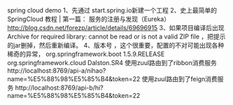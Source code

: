 spring cloud demo
1、先通过 start.spring.io新建一个工程
2、史上最简单的 SpringCloud 教程 | 第一篇： 服务的注册与发现（Eureka） 
  http://blog.csdn.net/forezp/article/details/69696915
3、如果项目编译后出现 Archive for required library:  cannot be read or is not a valid ZIP file ，把提示的jar删掉，然后重新编译。
4、版本号 ，这个很重要，配置的不对可能出现各种稀奇的异常， 
    org.springframework.boot  1.5.9.RELEASE
    org.springframework.cloud  Dalston.SR4
使用zuul路由到了ribbon消费服务      http://localhost:8769/api-a/nihao?name=%E5%88%98%E5%85%B4&token=22
使用zuul路由到了feign消费服务       http://localhost:8769/api-b/hi?name=%E5%88%98%E5%85%B4&token=22
    